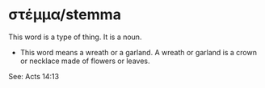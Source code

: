 # στέμμα/stemma
This word is a type of thing. It is a noun.

* This word means a wreath or a garland. A wreath or garland is a crown or necklace made of flowers or leaves.

See: Acts 14:13
